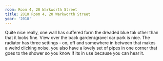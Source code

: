 ```yaml
---
room: Room 4, 20 Warkworth Street
title: 2010 Room 4, 20 Warkworth Street
year: '2010'
---
```


Quite nice really, one wall has suffered form the dreaded blue tak other than that it looks fine.  View over the back garden/gravel car park is nice.  The radiator has three settings - on, off and somewhere in between that makes a weird clicking noise.  you also have a lovely set of pipes in one corner that goes to the shower so you know if its in use because you can hear it.